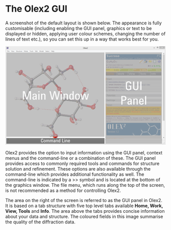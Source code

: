 # The Olex2 GUI

A screenshot of the default layout is shown below. The appearance is fully customisable (including enabling the GUI panel, graphics or text to be displayed or hidden, applying user colour schemes, changing the number of lines of text etc.), so you can set this up in a way that works best for you.

![50 A Screenshot of the Olex2 GUI, identifying the three main areas.](gui_overlay.png)

Olex2 provides the option to input information using the GUI panel, context menus and the command-line or a combination of these. The GUI panel provides access to commonly required tools and commands for structure solution and refinement. These options are also available through the command-line which provides additional functionality as well. The command-line is indicated by a >> symbol and is located at the bottom of the graphics window. The file menu, which runs along the top of the screen, is not recommended as a method for controlling Olex2.

The area on the right of the screen is referred to as the GUI panel in Olex2. It is based on a tab structure with five top level tabs available **Home, Work, View, Tools** and **Info**. The area above the tabs provides concise information about your data and structure. The coloured fields in this image summarise the quality of the diffraction data.
